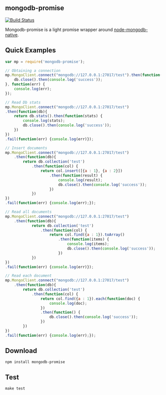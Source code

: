 mongodb-promise
---------------

[![Build Status](https://travis-ci.org/jbong/mongodb-promise.svg?branch=master)](https://travis-ci.org/jbong/mongodb-promise)

Mongodb-promise is a light promise wrapper around [node-mongodb-native](https://github.com/mongodb/node-mongodb-native).


## Quick Examples

```js
var mp = require('mongodb-promise');

// Obtaining a connection
mp.MongoClient.connect("mongodb://127.0.0.1:27017/test").then(function(db){
    db.close().then(console.log('success'));
}, function(err) {
    console.log(err);
});

// Read Db stats
mp.MongoClient.connect("mongodb://127.0.0.1:27017/test")
.then(function(db){
    return db.stats().then(function(stats) {
        console.log(stats);
        db.close().then(console.log('success'));
    })
})
.fail(function(err) {console.log(err)});

// Insert documents
mp.MongoClient.connect("mongodb://127.0.0.1:27017/test")
    .then(function(db){
        return db.collection('test')
            .then(function(col) {
                return col.insert([{a : 1}, {a : 2}])
                    .then(function(result) {
                        console.log(result);
                        db.close().then(console.log('success'));
                    })
            })
})
.fail(function(err) {console.log(err);});

// Read all documents
mp.MongoClient.connect("mongodb://127.0.0.1:27017/test")
    .then(function(db){
            return db.collection('test')
                .then(function(col) {
                    return col.find({a : 1}).toArray()
                        .then(function(items) {
                            console.log(items);
                            db.close().then(console.log('success'));
                        })
            })
})
.fail(function(err) {console.log(err)});

// Read each document
mp.MongoClient.connect("mongodb://127.0.0.1:27017/test")
    .then(function(db){
        return db.collection('test')
            .then(function(col) {
                return col.find({a : 1}).each(function(doc) {
                    console.log(doc);
                })
                .then(function() {
                    db.close().then(console.log('success'));
                })
        })
})
.fail(function(err) {console.log(err);});

```
## Download

    npm install mongodb-promise

## Test

    make test